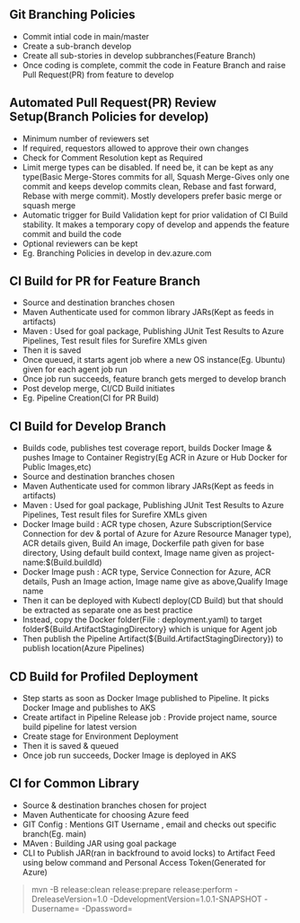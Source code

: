 ## Git Branching Policies
* Commit intial code in main/master
* Create a sub-branch develop
* Create all sub-stories in develop subbranches(Feature Branch)
* Once coding is complete, commit the code in Feature Branch and raise Pull Request(PR) from feature to develop

## Automated Pull Request(PR) Review Setup(Branch Policies for develop)
* Minimum number of reviewers set
* If required, requestors allowed to approve their own changes
* Check for Comment Resolution kept as Required
* Limit merge types can be disabled. If need be, it can be kept as any type(Basic Merge-Stores commits for all, Squash Merge-Gives only one commit and keeps develop commits clean, Rebase and fast forward, Rebase with merge commit). Mostly developers prefer basic merge or squash merge
* Automatic trigger for Build Validation kept for prior validation of CI Build stability. It makes a temporary copy of develop and appends the feature commit and build the code
* Optional reviewers can be kept
* Eg. Branching Policies in develop in dev.azure.com

## CI Build for PR for Feature Branch
* Source and destination branches chosen
* Maven Authenticate used for common library JARs(Kept as feeds in artifacts)
* Maven : Used for goal package, Publishing JUnit Test Results to Azure Pipelines, Test result files for Surefire XMLs given
* Then it is saved
* Once queued, it starts agent job where a new OS instance(Eg. Ubuntu) given for each agent job run
* Once job run succeeds, feature branch gets merged to develop branch
* Post develop merge, CI/CD Build initiates
* Eg. Pipeline Creation(CI for PR Build)

## CI Build for Develop Branch
* Builds code, publishes test coverage report, builds Docker Image & pushes Image to Container Registry(Eg ACR in Azure or Hub Docker for Public Images,etc)
* Source and destination branches chosen
* Maven Authenticate used for common library JARs(Kept as feeds in artifacts)
* Maven : Used for goal package, Publishing JUnit Test Results to Azure Pipelines, Test result files for Surefire XMLs given
* Docker Image build : ACR type chosen, Azure Subscription(Service Connection for dev & portal of Azure for Azure Resource Manager type), ACR details given, Build An image, Dockerfile path given for base directory, Using default build context, Image name given as project-name:$(Build.buildId)
* Docker Image push : ACR type, Service Connection for Azure, ACR details, Push an Image action, Image name give as above,Qualify Image name
* Then it can be deployed with Kubectl deploy(CD Build) but that should be extracted as separate one as best practice
* Instead, copy the Docker folder(File : deployment.yaml) to target folder${Build.ArtifactStagingDirectory} which is unique for Agent job
* Then publish the Pipeline Artifact(${Build.ArtifactStagingDirectory}) to publish location(Azure Pipelines)
 
## CD Build for Profiled Deployment
* Step starts as soon as Docker Image published to Pipeline. It picks Docker Image and publishes to AKS
* Create artifact in Pipeline Release job : Provide project name, source build pipeline for latest version
* Create stage for Environment Deployment
* Then it is saved & queued
* Once job run succeeds, Docker Image is deployed in AKS

## CI for Common Library
* Source & destination branches chosen for project
* Maven Authenticate for choosing Azure feed
* GIT Config : Mentions GIT Username , email and checks out specific branch(Eg. main)
* MAven : Building JAR using goal package
* CLI to Publish JAR(ran in backfround to avoid locks) to Artifact Feed using below command and Personal Access Token(Generated for Azure)
> mvn -B release:clean release:prepare release:perform -DreleaseVersion=1.0 -DdevelopmentVersion=1.0.1-SNAPSHOT -Dusername=<MY-USERNAME> -Dpassword=<MY-PAT>
